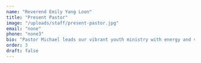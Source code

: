 ```yaml
---
name: "Reverend Emily Yang Loon"
title: "Present Pastor"
image: "/uploads/staff/present-pastor.jpg"
email: "none"
phone: "none3"
bio: "Pastor Michael leads our vibrant youth ministry with energy and vision, helping young people discover their identity in Christ."
order: 3
draft: false
---
```


